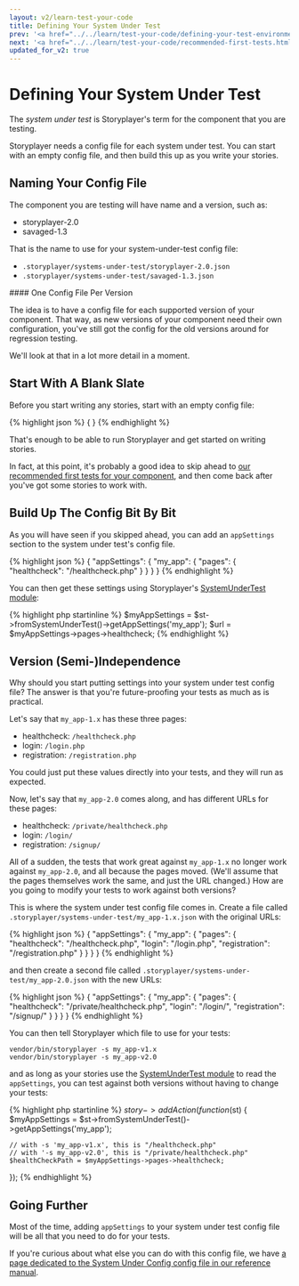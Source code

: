 ```yaml
---
layout: v2/learn-test-your-code
title: Defining Your System Under Test
prev: '<a href="../../learn/test-your-code/defining-your-test-environment.html">Prev: Designing Your Test Environment</a>'
next: '<a href="../../learn/test-your-code/recommended-first-tests.html">Next: Recommended First Tests</a>'
updated_for_v2: true
---
```

# Defining Your System Under Test

The _system under test_ is Storyplayer's term for the component that you are testing.

Storyplayer needs a config file for each system under test. You can start with an empty config file, and then build this up as you write your stories.

## Naming Your Config File

The component you are testing will have name and a version, such as:

* storyplayer-2.0
* savaged-1.3

That is the name to use for your system-under-test config file:

* `.storyplayer/systems-under-test/storyplayer-2.0.json`
* `.storyplayer/systems-under-test/savaged-1.3.json`

<div class="callout info" markdown="1">
#### One Config File Per Version

The idea is to have a config file for each supported version of your component. That way, as new versions of your component need their own configuration, you've still got the config for the old versions around for regression testing.

We'll look at that in a lot more detail in a moment.
</div>

## Start With A Blank Slate

Before you start writing any stories, start with an empty config file:

{% highlight json %}
{
}
{% endhighlight %}

That's enough to be able to run Storyplayer and get started on writing stories.

In fact, at this point, it's probably a good idea to skip ahead to [our recommended first tests for your component](recommended-first-tests.html), and then come back after you've got some stories to work with.

## Build Up The Config Bit By Bit

As you will have seen if you skipped ahead, you can add an `appSettings` section to the system under test's config file.

{% highlight json %}
{
	"appSettings": {
		"my_app": {
			"pages": {
				"healthcheck": "/healthcheck.php"
			}
		}
	}
}
{% endhighlight %}

You can then get these settings using Storyplayer's [SystemUnderTest module](../../modules/systemundertest/index.html):

{% highlight php startinline %}
$myAppSettings = $st->fromSystemUnderTest()->getAppSettings('my_app');
$url = $myAppSettings->pages->healthcheck;
{% endhighlight %}

## Version (Semi-)Independence

Why should you start putting settings into your system under test config file? The answer is that you're future-proofing your tests as much as is practical.

Let's say that `my_app-1.x` has these three pages:

* healthcheck: `/healthcheck.php`
* login: `/login.php`
* registration: `/registration.php`

You could just put these values directly into your tests, and they will run as expected.

Now, let's say that `my_app-2.0` comes along, and has different URLs for these pages:

* healthcheck: `/private/healthcheck.php`
* login: `/login/`
* registration: `/signup/`

All of a sudden, the tests that work great against `my_app-1.x` no longer work against `my_app-2.0`, and all because the pages moved. (We'll assume that the pages themselves work the same, and just the URL changed.) How are you going to modify your tests to work against both versions?

This is where the system under test config file comes in. Create a file called `.storyplayer/systems-under-test/my_app-1.x.json` with the original URLs:

{% highlight json %}
{
	"appSettings": {
		"my_app": {
			"pages": {
				"healthcheck": "/healthcheck.php",
				"login": "/login.php",
				"registration": "/registration.php"
			}
		}
	}
}
{% endhighlight %}

and then create a second file called `.storyplayer/systems-under-test/my_app-2.0.json` with the new URLs:

{% highlight json %}
{
	"appSettings": {
		"my_app": {
			"pages": {
				"healthcheck": "/private/healthcheck.php",
				"login": "/login/",
				"registration": "/signup/"
			}
		}
	}
}
{% endhighlight %}

You can then tell Storyplayer which file to use for your tests:

    vendor/bin/storyplayer -s my_app-v1.x
    vendor/bin/storyplayer -s my_app-v2.0

and as long as your stories use the [SystemUnderTest module](../../modules/system-under-test/index.html) to read the `appSettings`, you can test against both versions without having to change your tests:

{% highlight php startinline %}
$story->addAction(function($st) {
	$myAppSettings = $st->fromSystemUnderTest()->getAppSettings('my_app');

	// with -s 'my_app-v1.x', this is "/healthcheck.php"
	// with '-s my_app-v2.0', this is "/private/healthcheck.php"
	$healthCheckPath = $myAppSettings->pages->healthcheck;
});
{% endhighlight %}

## Going Further

Most of the time, adding `appSettings` to your system under test config file will be all that you need to do for your tests.

If you're curious about what else you can do with this config file, we have [a page dedicated to the System Under Config config file in our reference manual](../../using/configuration/system-under-test-config.html).